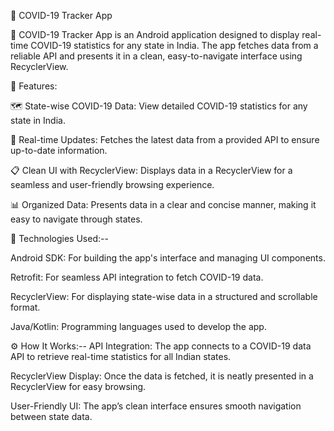 🦠 COVID-19 Tracker App


📱 COVID-19 Tracker App is an Android application designed to display real-time COVID-19 statistics for any state in India. The app fetches data from a reliable API and presents it in a clean, easy-to-navigate interface using RecyclerView.


🌟 Features:

🗺️ State-wise COVID-19 Data: View detailed COVID-19 statistics for any state in India.

🔄 Real-time Updates: Fetches the latest data from a provided API to ensure up-to-date information.

📋 Clean UI with RecyclerView: Displays data in a RecyclerView for a seamless and user-friendly browsing experience.

📊 Organized Data: Presents data in a clear and concise manner, making it easy to navigate through states.

🚀 Technologies Used:--

Android SDK: For building the app's interface and managing UI components.

Retrofit: For seamless API integration to fetch COVID-19 data.

RecyclerView: For displaying state-wise data in a structured and scrollable format.

Java/Kotlin: Programming languages used to develop the app.

⚙️ How It Works:--
API Integration: The app connects to a COVID-19 data API to retrieve real-time statistics for all Indian states.

RecyclerView Display: Once the data is fetched, it is neatly presented in a RecyclerView for easy browsing.

User-Friendly UI: The app’s clean interface ensures smooth navigation between state data.



